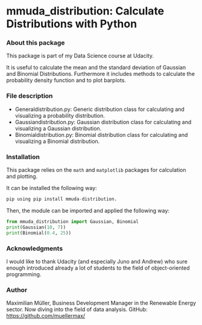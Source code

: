 # mmuda_distribution: Calculate Distributions with Python

### About this package

This package is part of my Data Science course at Udacity. 

It is useful to calculate the mean and the standard deviation of Gaussian and Binomial Distributions. Furthermore it includes methods to calculate the probability density function and to plot barplots. 


### File description

* Generaldistribution.py:  Generic distribution class for calculating and visualizing a probability distribution.
* Gaussiandistribution.py: Gaussian distribution class for calculating and visualizing a Gaussian distribution.
* Binomialdistribution.py: Binomial distribution class for calculating and visualizing a Binomial distribution.


### Installation

This package relies on the `math` and `matplotlib` packages for calculation and plotting.

It can be installed the following way: 
```python
pip using pip install mmuda-distribution.
```

Then, the module can be imported and applied the following way: 
```python
from mmuda_distribution import Gaussian, Binomial
print(Gaussian(10, 7))
print(Binomial(0.4, 25))
```

### Acknowledgments

I would like to thank Udacity (and especially Juno and Andrew) who sure enough introduced already a lot of students to the field of object-oriented programming. 


### Author

Maximilian Müller, Business Development Manager in the Renewable Energy sector. Now diving into the field of data analysis.
GitHub: https://github.com/muellermax/
